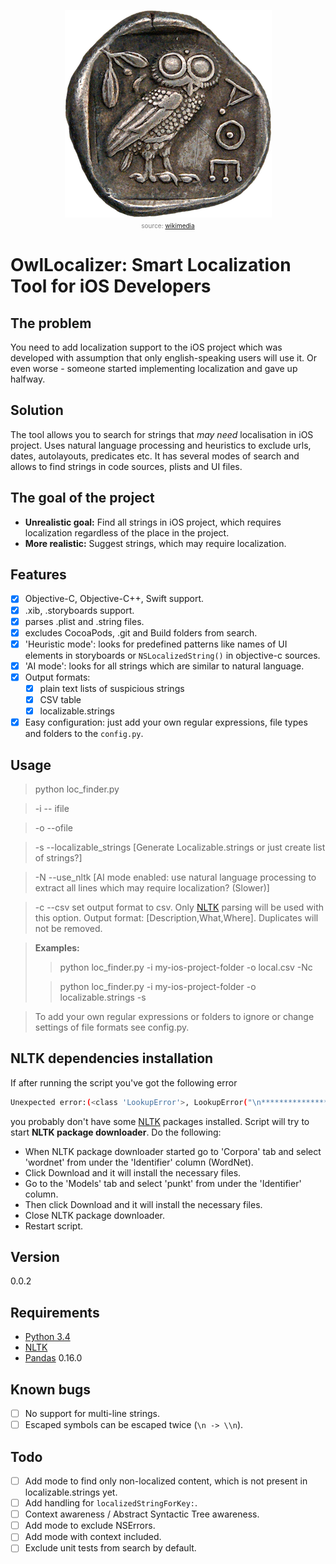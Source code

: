 <p align="center">
<img src="owl.png" alt="OwlLocalizer: Smart Localization Tool for iOS Developers" />
<br><font color="gray" size="-3">source: <a href="https://upload.wikimedia.org/wikipedia/commons/4/4d/Tetradrachm_Athens_450_reverse_CdM_Paris-transparent.png">wikimedia</a></font>
</p>


OwlLocalizer: Smart Localization Tool for iOS Developers
============

## The problem
You need to add localization support to the iOS project which was developed with assumption that only english-speaking users will use it. Or even worse - someone started implementing localization and gave up halfway.

## Solution
The tool allows you to search for strings that *may need* localisation in iOS project. Uses natural language processing and heuristics to exclude urls, dates, autolayouts, predicates etc. It has several modes of search and allows to find strings in code sources, plists and UI files.

## The goal of the project
* **Unrealistic goal:** Find all strings in iOS project, which requires localization regardless of the place in the project.
* **More realistic:** Suggest strings, which may require localization.

## Features
- [x] Objective-C, Objective-C++, Swift support.
- [x] .xib, .storyboards support.
- [x] parses .plist and .string files.
- [x] excludes CocoaPods, .git and Build folders from search.
- [x] 'Heuristic mode': looks for predefined patterns like names of UI elements in storyboards or ```NSLocalizedString()``` in objective-c sources. 
- [x] 'AI mode': looks for all strings which are similar to natural language.
- [x] Output formats:
    - [x] plain text lists of suspicious strings
    - [x] CSV table
    - [x] localizable.strings
- [x] Easy configuration: just add your own regular expressions, file types and folders to the ```config.py```.

## Usage


 >python loc_finder.py 

> -i -- ifile <inputfile> 

> -o --ofile <outputfile> 

> -s --localizable_strings [Generate Localizable.strings or just create list of strings?]

> -N --use_nltk [AI mode enabled: use natural language processing to extract all lines which may require localization? (Slower)]

> -c --csv set output format to csv. Only [NLTK] parsing will be used with this option. Output format: [Description,What,Where]. Duplicates will not be removed.

> **Examples:** 
>> python loc_finder.py -i my-ios-project-folder -o local.csv -Nc
>
>> python loc_finder.py -i my-ios-project-folder -o localizable.strings -s

> To add your own regular expressions or folders to ignore or change settings of file formats see config.py.

## NLTK dependencies installation

If after running the script you've got the following error

```bash
Unexpected error:(<class 'LookupError'>, LookupError("\n**********************************************************************\n  Resource 'tokenizers/punkt/PY3/english.pickle' not found.\n  Please use the NLTK Downloader to obtain the resource:  >>>\n  nltk.download()\n  Searched in:\n    - '/Users/gigaset/nltk_data'\n    - '/usr/share/nltk_data'\n    - '/usr/local/share/nltk_data'\n    - '/usr/lib/nltk_data'\n    - '/usr/local/lib/nltk_data'\n    - ''\n**********************************************************************",), <traceback object at 0x1084fc408>)
```
you probably don't have some [NLTK] packages installed. Script will try to start **NLTK package downloader**. Do the following:

* When NLTK package downloader started go to 'Corpora' tab and select 'wordnet' from under the 'Identifier' column (WordNet).
* Click Download and it will install the necessary files.
* Go to the 'Models' tab and select 'punkt' from under the 'Identifier' column.
* Then click Download and it will install the necessary files.
* Close NLTK package downloader.
* Restart script. 

## Version
0.0.2

## Requirements

* [Python 3.4]
* [NLTK]
* [Pandas] 0.16.0

## Known bugs

* [ ] No support for multi-line strings.
* [ ] Escaped symbols can be escaped twice (``` \n -> \\n ```). 

## Todo

* [ ] Add mode to find only non-localized content, which is not present in localizable.strings yet. 
* [ ] Add handling for ```localizedStringForKey:```.
* [ ] Context awareness / Abstract Syntactic Tree awareness.
* [ ] Add mode to exclude NSErrors.
* [ ] Add mode with context included.
* [ ] Exclude unit tests from search by default.

[NLTK]: http://www.nltk.org/
[Python 3.4]: https://www.python.org/download/releases/3.4.0/
[Pandas]: https://pypi.python.org/pypi/pandas